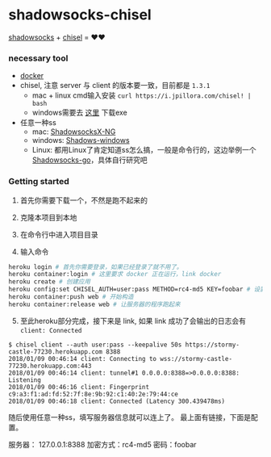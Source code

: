 shadowsocks-chisel
==================

[shadowsocks](https://github.com/shadowsocks/shadowsocks-go) + [chisel](https://github.com/jpillora/chisel) = ❤❤

### necessary tool
* [docker](https://docs.docker.com/install/)
* chisel, 注意 server 与 client 的版本要一致，目前都是 `1.3.1`
    * mac + linux cmd输入安装 `curl https://i.jpillora.com/chisel! | bash` 
    * windows需要去 [这里](https://github.com/jpillora/chisel/releases/tag/1.3.1) 下载exe  
* 任意一种ss
    * mac: [ShadowsocksX-NG](https://github.com/shadowsocks/ShadowsocksX-NG)
    * windows: [Shadows-windows](https://github.com/shadowsocks/shadowsocks-windows/releases)
    * Linux: 都用Linux了肯定知道ss怎么搞，一般是命令行的，这边举例一个[Shadowsocks-go](https://github.com/shadowsocks/shadowsocks-go/releases)，具体自行研究吧

### Getting started

1. 首先你需要下载一个，不然是跑不起来的

2. 克隆本项目到本地

3. 在命令行中进入项目目录

4. 输入命令

```bash
heroku login # 首先你需要登录，如果已经登录了就不用了。
heroku container:login # 这里要求 docker 正在运行，link docker
heroku create # 创建应用
heroku config:set CHISEL_AUTH=user:pass METHOD=rc4-md5 KEY=foobar # 设置应用的运行变量
heroku container:push web # 开始构造
heroku container:release web # 让服务器的程序跑起来
```

5. 至此heroku部分完成，接下来是 link, 如果 link 成功了会输出的日志会有 `client: Connected`  


```
$ chisel client --auth user:pass --keepalive 50s https://stormy-castle-77230.herokuapp.com 8388
2018/01/09 00:46:14 client: Connecting to wss://stormy-castle-77230.herokuapp.com:443
2018/01/09 00:46:14 client: tunnel#1 0.0.0.0:8388=>0.0.0.0:8388: Listening
2018/01/09 00:46:16 client: Fingerprint c9:a3:f1:ad:fd:52:7f:8e:9b:92:c1:40:2e:79:44:ce
2018/01/09 00:46:18 client: Connected (Latency 300.439478ms)
```
随后使用任意一种ss，填写服务器信息就可以连上了。
最上面有链接，下面是配置。

服务器： 127.0.0.1:8388
加密方式：rc4-md5
密码：foobar
